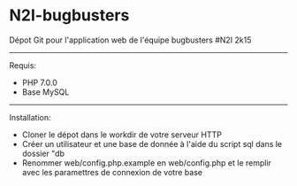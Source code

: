 # N2I-bugbusters
Dépot Git pour l'application web de l'équipe bugbusters #N2I 2k15

---

Requis:
 - PHP 7.0.0
 - Base MySQL

---

Installation:

- Cloner le dépot dans le workdir de votre serveur HTTP
- Créer un utilisateur et une base de donnée à l'aide du script sql dans le dossier "db
- Renommer web/config.php.example en web/config.php et le remplir avec les paramettres de connexion de votre base


